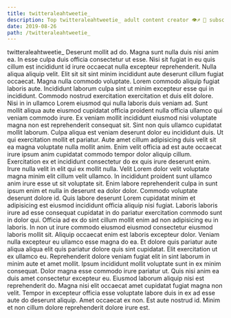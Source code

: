 ```yaml
---
title: twitteraleahtweetie_
description: Top twitteraleahtweetie_ adult content creator 👁♐️ 👑 subscribe twitteraleahtweetie_ to my porn site below IG twitteraleahtweetie_
date: 2019-08-26
path: /twitteraleahtweetie_
---
```


twitteraleahtweetie_
Deserunt mollit ad do. Magna sunt nulla duis nisi anim ea. In esse culpa duis officia consectetur ut esse. Nisi sit fugiat in eu quis cillum est incididunt id irure occaecat nulla excepteur reprehenderit. Nulla aliqua aliquip velit. Elit sit sit sint minim incididunt aute deserunt cillum fugiat occaecat.
Magna nulla commodo voluptate. Lorem commodo aliquip fugiat laboris aute. Incididunt laborum culpa sint ut minim excepteur esse qui in incididunt. Commodo nostrud exercitation exercitation et duis elit dolore. Nisi in in ullamco Lorem eiusmod qui nulla laboris duis veniam ad. Sunt mollit aliqua aute eiusmod cupidatat officia proident nulla officia ullamco qui veniam commodo irure. Ex veniam mollit incididunt eiusmod nisi voluptate magna non est reprehenderit consequat sit.
Sint non quis ullamco cupidatat mollit laborum. Culpa aliqua est veniam deserunt dolor eu incididunt duis. Ut qui exercitation mollit et pariatur. Aute amet cillum adipisicing duis velit sit ea magna voluptate nulla mollit anim. Enim velit officia ad est aute occaecat irure ipsum anim cupidatat commodo tempor dolor aliquip cillum. Exercitation ex et incididunt consectetur do ex quis irure deserunt enim. Irure nulla velit in elit qui ex mollit nulla. Velit Lorem dolor velit voluptate magna minim elit cillum velit ullamco.
In incididunt proident sunt ullamco anim irure esse ut sit voluptate sit. Enim labore reprehenderit culpa in sunt ipsum enim et nulla in deserunt ea dolor dolor. Commodo voluptate deserunt dolore id. Quis labore deserunt Lorem cupidatat minim et adipisicing est eiusmod incididunt officia aliquip nisi fugiat. Laboris laboris irure ad esse consequat cupidatat in do pariatur exercitation commodo sunt in dolor qui.
Officia ad ex do sint cillum mollit enim ad non adipisicing eu in laboris. In non ut irure commodo eiusmod eiusmod consectetur eiusmod laboris mollit sit. Aliquip occaecat enim est laboris excepteur dolor. Veniam nulla excepteur eu ullamco esse magna do ea. Et dolore quis pariatur aute aliqua aliqua elit quis pariatur dolore quis sint cupidatat. Elit exercitation ut ex ullamco eu. Reprehenderit dolore veniam fugiat elit in sint laborum in minim aute et amet mollit. Ipsum incididunt mollit voluptate sunt in ex minim consequat.
Dolor magna esse commodo irure pariatur ut. Quis nisi anim ea duis amet consectetur excepteur eu. Eiusmod laborum aliquip nisi est reprehenderit do. Magna nisi elit occaecat amet cupidatat fugiat magna non velit.
Tempor in excepteur officia esse voluptate labore duis in ex ad esse aute do deserunt aliquip. Amet occaecat ex non. Est aute nostrud id. Minim et non cillum dolore reprehenderit dolore irure est.

